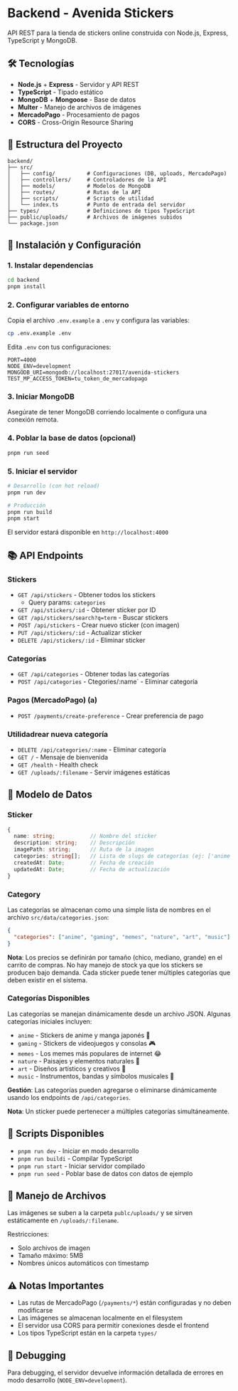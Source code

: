 # Backend - Avenida Stickers

API REST para la tienda de stickers online construida con Node.js, Express, TypeScript y MongoDB.

## 🛠️ Tecnologías

- **Node.js** + **Express** - Servidor y API REST
- **TypeScript** - Tipado estático
- **MongoDB** + **Mongoose** - Base de datos
- **Multer** - Manejo de archivos de imágenes
- **MercadoPago** - Procesamiento de pagos
- **CORS** - Cross-Origin Resource Sharing

## 📁 Estructura del Proyecto

```
backend/
├── src/
│   ├── config/          # Configuraciones (DB, uploads, MercadoPago)
│   ├── controllers/     # Controladores de la API
│   ├── models/          # Modelos de MongoDB
│   ├── routes/          # Rutas de la API
│   ├── scripts/         # Scripts de utilidad
│   └── index.ts         # Punto de entrada del servidor
├── types/               # Definiciones de tipos TypeScript
├── public/uploads/      # Archivos de imágenes subidos
└── package.json
```

## 🚀 Instalación y Configuración

### 1. Instalar dependencias
```bash
cd backend
pnpm install
```

### 2. Configurar variables de entorno
Copia el archivo `.env.example` a `.env` y configura las variables:

```bash
cp .env.example .env
```

Edita `.env` con tus configuraciones:
```env
PORT=4000
NODE_ENV=development
MONGODB_URI=mongodb://localhost:27017/avenida-stickers
TEST_MP_ACCESS_TOKEN=tu_token_de_mercadopago
```

### 3. Iniciar MongoDB
Asegúrate de tener MongoDB corriendo localmente o configura una conexión remota.

### 4. Poblar la base de datos (opcional)
```bash
pnpm run seed
```

### 5. Iniciar el servidor
```bash
# Desarrollo (con hot reload)
pnpm run dev

# Producción
pnpm run build
pnpm start
```

El servidor estará disponible en `http://localhost:4000`

## 📚 API Endpoints

### Stickers
- `GET /api/stickers` - Obtener todos los stickers
  - Query params: `categories`
- `GET /api/stickers/:id` - Obtener sticker por ID
- `GET /api/stickers/search?q=term` - Buscar stickers
- `POST /api/stickers` - Crear nuevo sticker (con imagen)
- `PUT /api/stickers/:id` - Actualizar sticker
- `DELETE /api/stickers/:id` - Eliminar sticker

### Categorías
- `GET /api/categories` - Obtener todas las categorías
- `POST /api/categories` - Ctegories/:name` - Eliminar categoría

### Pagos (MercadoPago) (a)
- `POST /payments/create-preference` - Crear preferencia de pago

### Utilidadrear nueva categoría
- `DELETE /api/categories/:name` - Eliminar categoría
- `GET /` - Mensaje de bienvenida
- `GET /health` - Health check
- `GET /uploads/:filename` - Servir imágenes estáticas

## 📝 Modelo de Datos

### Sticker
```typescript
{
  name: string;           // Nombre del sticker
  description: string;    // Descripción
  imagePath: string;      // Ruta de la imagen
  categories: string[];   // Lista de slugs de categorías (ej: ['anime', 'gaming'])
  createdAt: Date;        // Fecha de creación
  updatedAt: Date;        // Fecha de actualización
}
```

### Category
Las categorías se almacenan como una simple lista de nombres en el archivo `src/data/categories.json`:

```json
{
  "categories": ["anime", "gaming", "memes", "nature", "art", "music"]
}
```

**Nota**: Los precios se definirán por tamaño (chico, mediano, grande) en el carrito de compras. No hay manejo de stock ya que los stickers se producen bajo demanda. Cada sticker puede tener múltiples categorías que deben existir en el sistema.

### Categorías Disponibles
Las categorías se manejan dinámicamente desde un archivo JSON. Algunas categorías iniciales incluyen:
- `anime` - Stickers de anime y manga japonés 🎌
- `gaming` - Stickers de videojuegos y consolas 🎮  
- `memes` - Los memes más populares de internet 😂
- `nature` - Paisajes y elementos naturales 🌿
- `art` - Diseños artísticos y creativos 🎨
- `music` - Instrumentos, bandas y símbolos musicales 🎵

**Gestión**: Las categorías pueden agregarse o eliminarse dinámicamente usando los endpoints de `/api/categories`.

**Nota**: Un sticker puede pertenecer a múltiples categorías simultáneamente.

## 🔧 Scripts Disponibles

- `pnpm run dev` - Iniciar en modo desarrollo
- `pnpm run buildi` - Compilar TypeScript
- `pnpm run start` - Iniciar servidor compilado
- `pnpm run seed` - Poblar base de datos con datos de ejemplo

## 📁 Manejo de Archivos

Las imágenes se suben a la carpeta `publc/uploads/` y se sirven estáticamente en `/uploads/:filename`.

Restricciones:
- Solo archivos de imagen
- Tamaño máximo: 5MB
- Nombres únicos automáticos con timestamp

## ⚠️ Notas Importantes

- Las rutas de MercadoPago (`/payments/*`) están configuradas y no deben modificarse
- Las imágenes se almacenan localmente en el filesystem
- El servidor usa CORS para permitir conexiones desde el frontend
- Los tipos TypeScript están en la carpeta `types/`

## 🐛 Debugging

Para debugging, el servidor devuelve información detallada de errores en modo desarrollo (`NODE_ENV=development`).